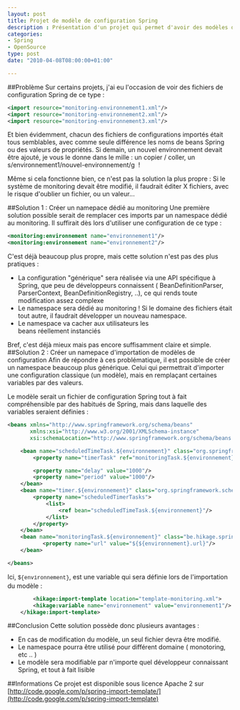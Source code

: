 ```yaml
---
layout: post
title: Projet de modèle de configuration Spring
description : Présentation d'un projet qui permet d'avoir des modèles de configuration XML pour Spring Framework
categories:
- Spring
- OpenSource
type: post
date: "2010-04-08T08:00:00+01:00"

---
```

##Problème
Sur certains projets, j'ai eu l'occasion de voir des fichiers de configuration Spring de ce type :
```xml
<import resource="monitoring-environnement1.xml"/>
<import resource="monitoring-environnement2.xml"/>
<import resource="monitoring-environnement3.xml"/>
```

Et bien évidemment, chacun des fichiers de configurations importés était tous semblables, avec comme seule différence les noms de beans Spring ou des valeurs de propriétés.
Si demain, un nouvel environnement devait être ajouté, je vous le donne dans le mille : un copier / coller, un s/environnement1/nouvel-environnement/g  !

Même si cela fonctionne bien, ce n'est pas la solution la plus propre : Si le système de monitoring devait être modifié, il faudrait éditer X fichiers, avec le risque d'oublier un fichier, ou un valeur...
<!--more-->
##Solution 1 : Créer un namepace dédié au monitoring
Une première solution possible serait de remplacer ces imports par un namespace dédié au monitoring. Il suffirait dès lors d'utiliser une configuration de ce type :
```xml
<monitoring:environnement name="environnement1"/>
<monitoring:environnement name="environnement2"/>
```
C'est déjà beaucoup plus propre, mais cette solution n'est pas des plus pratiques :

* La configuration "générique" sera réalisée via une API spécifique à Spring, que peu de développeurs connaissent ( BeanDefinitionParser, ParserContext, BeanDefinitionRegistry, ..), ce qui rends toute modification assez complexe
* Le namespace sera dédié au monitoring ! Si le domaine des fichiers était tout autre, il faudrait développer un nouveau namespace.
* Le namespace va cacher aux utilisateurs les beans réellement instanciés

Bref, c'est déjà mieux mais pas encore suffisamment claire et simple.
##Solution 2 : Créer un namepace d'importation de modèles de configuration
Afin de répondre à ces problématique, il est possible de créer un namespace beaucoup plus générique. Celui qui permettrait d'importer une configuration classique (un modèle), mais en remplaçant certaines variables par des valeurs.

Le modèle serait un fichier de configuration Spring tout à fait compréhensible par des habitués de Spring, mais dans laquelle des variables seraient définies :
```xml
<beans xmlns="http://www.springframework.org/schema/beans"
       xmlns:xsi="http://www.w3.org/2001/XMLSchema-instance"
       xsi:schemaLocation="http://www.springframework.org/schema/beans http://www.springframework.org/schema/beans/spring-beans.xsd"> 

    <bean name="scheduledTimeTask.${environnement}" class="org.springframework.scheduling.timer.ScheduledTimerTask">
        <property name="timerTask" ref="monitoringTask.${environnement}"/> 

        <property name="delay" value="1000"/>
        <property name="period" value="1000"/>
    </bean>
    <bean name="timer.${environnement}" class="org.springframework.scheduling.timer.TimerFactoryBean">
        <property name="scheduledTimerTasks">
            <list>
                <ref bean="scheduledTimeTask.${environnement}"/>
            </list>
        </property>
    </bean>
    <bean name="monitoringTask.${environnement}" class="be.hikage.springtemplate.MonitoringTimerTask">
           <property name="url" value="${${environnement}.url}"/>
    </bean> 

</beans>
```

Ici, <span style="font-family: Consolas, Monaco, 'Courier New', Courier, monospace; line-height: 18px; font-size: 12px; white-space: pre;">${environnement}</span>, est une variable qui sera définie lors de l'importation du modèle :
```xml
	    <hikage:import-template location="template-monitoring.xml">
        <hikage:variable name="environnement" value="environnement1"/>
    </hikage:import-template>
```
##Conclusion
Cette solution possède donc plusieurs avantages :
<ul>
	<li>En cas de modification du modèle, un seul fichier devra être modifié.</li>
	<li>Le namespace pourra être utilisé pour différent domaine ( monotoring, etc .. )</li>
	<li>Le modèle sera modifiable par n'importe quel développeur connaissant Spring, et tout à fait lisible</li>
</ul>

##Informations
Ce projet est disponible sous licence Apache 2 sur [http://code.google.com/p/spring-import-template/](http://code.google.com/p/spring-import-template)

